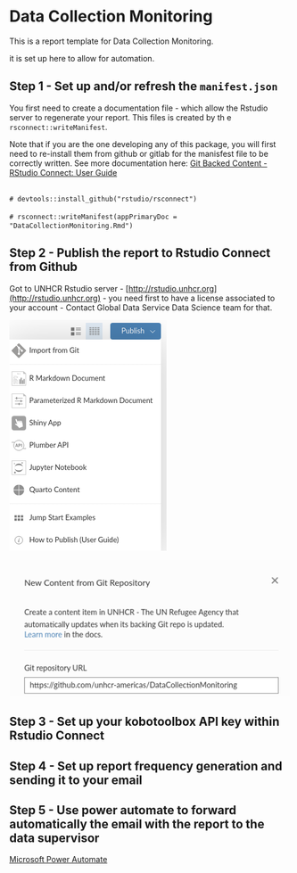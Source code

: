 # Data Collection Monitoring

This is a report template for Data Collection Monitoring.

it is set up here to allow for automation.

 
## Step 1 - Set up and/or refresh the `manifest.json`

You first need to create a documentation file - which allow the Rstudio server to regenerate your report. This files is created by th e `rsconnect::writeManifest`.

Note that if you are the one developing any of this package, you will first need to re-install them from github or gitlab for the manisfest file to be correctly written. See more documentation here: [Git Backed Content - RStudio Connect: User Guide](https://docs.rstudio.com/connect/user/git-backed/)

```{r}

# devtools::install_github("rstudio/rsconnect")

# rsconnect::writeManifest(appPrimaryDoc = "DataCollectionMonitoring.Rmd")
```

## Step 2 -  Publish the report to Rstudio Connect from Github

Got to UNHCR Rstudio server - [http://rstudio.unhcr.org](http://rstudio.unhcr.org) - you need first to have a license associated to your account - Contact Global Data Service Data Science team for that.
 
![ ](https://raw.githubusercontent.com/unhcr-americas/DataCollectionMonitoring/main/fromGit.png) 



![ ](https://raw.githubusercontent.com/unhcr-americas/DataCollectionMonitoring/main/fromGit2.png)



## Step 3 -  Set up your kobotoolbox API key within Rstudio Connect


## Step 4 -  Set up report frequency generation and sending it to your email


## Step 5 -  Use power automate to forward automatically the email with the report to the data supervisor
 
[Microsoft Power Automate](https://make.powerautomate.com/)



